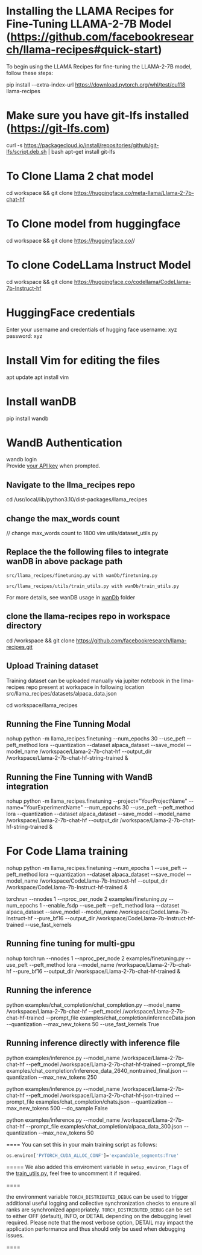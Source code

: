 # Installing the LLAMA Recipes for Fine-Tuning LLAMA-2-7B Model (https://github.com/facebookresearch/llama-recipes#quick-start)

To begin using the LLAMA Recipes for fine-tuning the LLAMA-2-7B model, follow these steps:

pip install --extra-index-url https://download.pytorch.org/whl/test/cu118 llama-recipes

# Make sure you have git-lfs installed (https://git-lfs.com)

curl -s https://packagecloud.io/install/repositories/github/git-lfs/script.deb.sh | bash
apt-get install git-lfs

# To Clone Llama 2 chat model

cd workspace && git clone https://huggingface.co/meta-llama/Llama-2-7b-chat-hf

# To Clone model from huggingface

cd workspace && git clone https://huggingface.co/<your-username>/<your-model-name>

# To clone CodeLLama Instruct Model

cd workspace && git clone https://huggingface.co/codellama/CodeLlama-7b-Instruct-hf

# HuggingFace credentials

Enter your username and credentials of hugging face
username: xyz
password: xyz

# Install Vim for editing the files

apt update
apt install vim

# Install wanDB

pip install wandb

# WandB Authentication

wandb login <br>
Provide [your API key](https://wandb.ai/authorize) when prompted.

## Navigate to the llma_recipes repo

cd /usr/local/lib/python3.10/dist-packages/llama_recipes

## change the max_words count

// change max_words count to 1800
vim utils/dataset_utils.py

## Replace the the following files to integrate wanDB in above package path

```
src/llama_recipes/finetuning.py with wanDb/finetuning.py
```

```
src/llama_recipes/utils/train_utils.py with wanDb/train_utils.py
```

For more details, see wanDB usage in [wanDb](wanDb) folder

## clone the llama-recipes repo in workspace directory

cd /workspace && git clone https://github.com/facebookresearch/llama-recipes.git

## Upload Training dataset

Training dataset can be uploaded manually via jupiter notebook in the llma-recipes repo present at workspace in following location src/llama_recipes/datasets/alpaca_data.json

cd workspace/llama_recipes

## Running the Fine Tunning Modal

nohup python -m llama_recipes.finetuning --num_epochs 30 --use_peft --peft_method lora --quantization --dataset alpaca_dataset --save_model --model_name /workspace/Llama-2-7b-chat-hf --output_dir /workspace/Llama-2-7b-chat-hf-string-trained &

## Running the Fine Tunning with WandB integration

nohup python -m llama_recipes.finetuning --project="YourProjectName" --name="YourExperimentName" --num_epochs 30 --use_peft --peft_method lora --quantization --dataset alpaca_dataset --save_model --model_name /workspace/Llama-2-7b-chat-hf --output_dir /workspace/Llama-2-7b-chat-hf-string-trained &

# For Code Llama training

nohup python -m llama_recipes.finetuning --num_epochs 1 --use_peft --peft_method lora --quantization --dataset alpaca_dataset --save_model --model_name /workspace/CodeLlama-7b-Instruct-hf --output_dir /workspace/CodeLlama-7b-Instruct-hf-trained &

torchrun --nnodes 1 --nproc_per_node 2 examples/finetuning.py --num_epochs 1 --enable_fsdp --use_peft --peft_method lora --dataset alpaca_dataset --save_model --model_name /workspace/CodeLlama-7b-Instruct-hf --pure_bf16 --output_dir /workspace/CodeLlama-7b-Instruct-hf-trained --use_fast_kernels

## Running fine tuning for multi-gpu

nohup torchrun --nnodes 1 --nproc_per_node 2 examples/finetuning.py --use_peft --peft_method lora --model_name /workspace/Llama-2-7b-chat-hf --pure_bf16 --output_dir /workspace/Llama-2-7b-chat-hf-trained &

## Running the inference

python examples/chat_completion/chat_completion.py --model_name /workspace/Llama-2-7b-chat-hf --peft_model /workspace/Llama-2-7b-chat-hf-trained --prompt_file examples/chat_completion/inferenceData.json --quantization --max_new_tokens 50 --use_fast_kernels True

## Running inference directly with inference file

python examples/inference.py --model_name /workspace/Llama-2-7b-chat-hf --peft_model /workspace/Llama-2-7b-chat-hf-trained --prompt_file examples/chat_completion/inference_data_2640_nontrained_final.json --quantization --max_new_tokens 250

python examples/inference.py --model_name /workspace/Llama-2-7b-chat-hf --peft_model /workspace/Llama-2-7b-chat-hf-json-trained --prompt_file examples/chat_completion/chats.json --quantization --max_new_tokens 500 --do_sample False

python examples/inference.py --model_name /workspace/Llama-2-7b-chat-hf --prompt_file examples/chat_completion/alpaca_data_300.json --quantization --max_new_tokens 50

====
You can set this in your main training script as follows:

```bash
os.environ['PYTORCH_CUDA_ALLOC_CONF']='expandable_segments:True'
```

=====
We also added this enviroment variable in `setup_environ_flags` of the [train_utils.py](../utils/train_utils.py), feel free to uncomment it if required.

====

the environment variable `TORCH_DISTRIBUTED_DEBUG` can be used to trigger additional useful logging and collective synchronization checks to ensure all ranks are synchronized appropriately. `TORCH_DISTRIBUTED_DEBUG` can be set to either OFF (default), INFO, or DETAIL depending on the debugging level required. Please note that the most verbose option, DETAIL may impact the application performance and thus should only be used when debugging issues.

====
